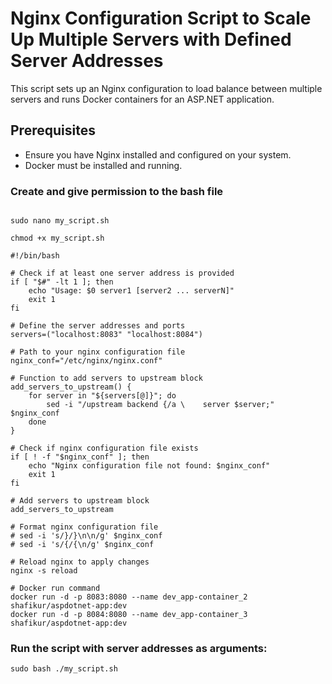 # Nginx Configuration Script to Scale Up Multiple Servers with Defined Server Addresses

This script sets up an Nginx configuration to load balance between multiple servers and runs Docker containers for an ASP.NET application.

## Prerequisites

- Ensure you have Nginx installed and configured on your system.
- Docker must be installed and running.

### Create and give permission to the bash file
```

sudo nano my_script.sh

chmod +x my_script.sh
```

```
#!/bin/bash

# Check if at least one server address is provided
if [ "$#" -lt 1 ]; then
    echo "Usage: $0 server1 [server2 ... serverN]"
    exit 1
fi

# Define the server addresses and ports
servers=("localhost:8083" "localhost:8084")

# Path to your nginx configuration file
nginx_conf="/etc/nginx/nginx.conf"

# Function to add servers to upstream block
add_servers_to_upstream() {
    for server in "${servers[@]}"; do
        sed -i "/upstream backend {/a \    server $server;" $nginx_conf
    done
}

# Check if nginx configuration file exists
if [ ! -f "$nginx_conf" ]; then
    echo "Nginx configuration file not found: $nginx_conf"
    exit 1
fi

# Add servers to upstream block
add_servers_to_upstream

# Format nginx configuration file
# sed -i 's/}/}\n\n/g' $nginx_conf
# sed -i 's/{/{\n/g' $nginx_conf

# Reload nginx to apply changes
nginx -s reload

# Docker run command
docker run -d -p 8083:8080 --name dev_app-container_2 shafikur/aspdotnet-app:dev
docker run -d -p 8084:8080 --name dev_app-container_3 shafikur/aspdotnet-app:dev
```

### Run the script with server addresses as arguments:

```
sudo bash ./my_script.sh

```